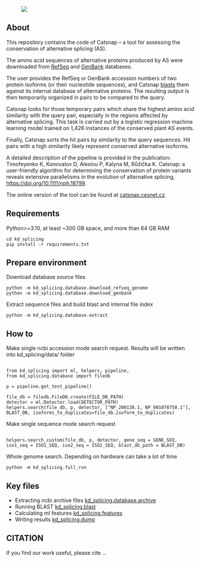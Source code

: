<figure>
  <img src="https://github.com/konovalovdmitry/catsnap/blob/master/picture.PNG" "/>
</figure>

## About

This repository contains the code of Catsnap – a tool for assessing the conservation of alternative splicing (AS).

The amino acid sequences of alternative proteins produced by AS were downloaded from [RefSeq](https://www.ncbi.nlm.nih.gov/refseq/) and [GenBank](https://www.ncbi.nlm.nih.gov/genbank/) databases.

The user provides the RefSeq or GenBank accession numbers of two protein isoforms (or their nucleotide sequences), and Catsnap [blasts](https://blast.ncbi.nlm.nih.gov/Blast.cgi) them against its internal database of alternative proteins. The resulting output is then temporarily organized in pairs to be compared to the query.

Catsnap looks for those temporary pairs which share the highest amino acid similarity with the query pair, especially in the regions affected by alternative splicing. This task is carried out by a logistic regression machine learning model trained on 1,426 instances of the conserved plant AS events.

Finally, Catsnap sorts the hit pairs by similarity to the query sequences. Hit pairs with a high similarity likely represent conserved alternative isoforms.

A detailed description of the pipeline is provided in the publication: Timofeyenko K, Konovalov D, Alexiou P, Kalyna M, Růžička K. Catsnap: a user-friendly algorithm for determining the conservation of protein variants reveals extensive parallelisms in the evolution of alternative splicing, https://doi.org/10.1111/nph.18799.

The online version of the tool can be found at [catsnap.cesnet.cz](https://catsnap.cesnet.cz/). 

## Requirements

Python>=3.10, at least ~300 GB space, and more than 64 GB RAM

```
cd kd_splicing
pip install -r requirements.txt
```

## Prepare environment

Download database source files

```
python -m kd_splicing.database.download_refseq_genome
python -m kd_splicing.database.download_genbank
```

Extract sequence files and build blast and internal file index

```
python -m kd_splicing.database.extract
```
## How to

Make single ncbi accession mode search request.  Results will be written into kd_splicing/data/ folder

```

from kd_splicing import ml, helpers, pipeline,
from kd_splicing.database import filedb

p = pipeline.get_test_pipeline()

file_db = filedb.FileDB.create(FILE_DB_PATH)
detector = ml.Detector.load(DETECTOR_PATH)
helpers.search(file_db, p, detector, ["NP_200130.1, NP_001078750.1"], BLAST_DB, isoforms_to_duplicates=file_db.isoform_to_duplicates)
```
                                                                   
Make single sequence mode search request

```

helpers.search_custom(file_db, p, detector, gene_seq = GENE_SEQ, iso1_seq = ISO1_SEQ, iso2_seq = ISO2_SEQ, blast_db_path = BLAST_DB)

```
                                                                   
Whole genome search. Depending on hardware can take a lot of time
```
python -m kd_splicing.full_run                                                            

```
                                                                   
## Key files

* Extracting ncbi archive files [kd_splicing.database.archive](https://github.com/kdcd/catsnap/blob/master/kd_splicing/kd_splicing/database/archive.py)
* Running BLAST [kd_splicing.blast](https://github.com/kdcd/catsnap/blob/master/kd_splicing/kd_splicing/blast.py)
* Calculating ml features [kd_splicing.features](https://github.com/kdcd/catsnap/blob/master/kd_splicing/kd_splicing/features.py)                                       
* Writing results [kd_splicing.dump](https://github.com/kdcd/catsnap/blob/master/kd_splicing/kd_splicing/dump.py)
                                                                   
## CITATION

If you find our work useful, please cite ...
